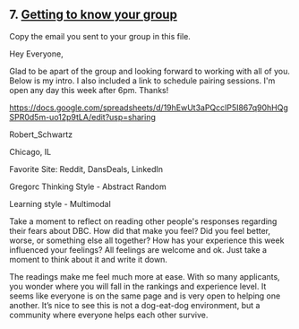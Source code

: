 ## 7. [Getting to know your group](7_get_to_know_your_group/readme.md)

Copy the email you sent to your group in this file.

Hey Everyone,

Glad to be apart of the group and looking forward to working with all of you. Below is my intro. I also included a link to schedule pairing sessions. I'm open any day this week after 6pm. Thanks!

https://docs.google.com/spreadsheets/d/19hEwUt3aPQcclP5I867q90hHQgSPR0d5m-uo12p9tLA/edit?usp=sharing


Robert_Schwartz

Chicago, IL

Favorite Site: Reddit, DansDeals, LinkedIn

Gregorc Thinking Style - Abstract Random

Learning style - Multimodal


 
Take a moment to reflect on reading other people's responses regarding their fears about DBC. How did that make you feel? Did you feel better, worse, or something else all together? How has your experience this week influenced your feelings? All feelings are welcome and ok. Just take a moment to think about it and write it down. 

The readings make me feel much more at ease. With so many applicants, you wonder where you will fall in the rankings and experience level. It seems like everyone is on the same page and is very open to helping one another. It’s nice to see this is not a dog-eat-dog environment, but a community where everyone helps each other survive. 
